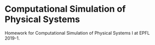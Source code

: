 # Computational Simulation of Physical Systems
Homework for Computational Simulation of Physical Systems I at EPFL 2019-1.

